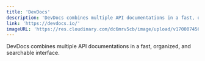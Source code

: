 ```yaml
---
title: 'DevDocs'
description: 'DevDocs combines multiple API documentations in a fast, organized, and searchable interface.'
link: 'https://devdocs.io/'
imageURL: 'https://res.cloudinary.com/dc6mrv5cb/image/upload/v1700074563/personal-resources/learning/devdocs.io__pfg5dz.png'
---
```

DevDocs combines multiple API documentations in a fast, organized, and searchable interface.